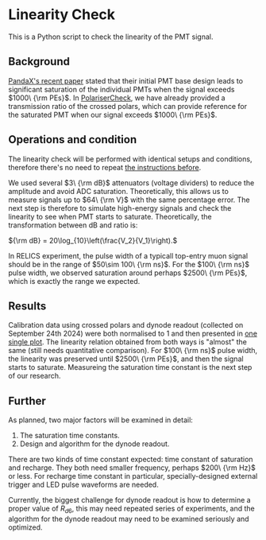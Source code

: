 # Linearity Check

This is a Python script to check the linearity of the PMT signal. 

## Background

[PandaX's recent paper](https://arxiv.org/abs/2401.00373) stated that their initial PMT base design leads to significant saturation of the individual PMTs when the signal exceeds $1000\ {\rm PEs}$. In [PolariserCheck](https://github.com/Westlake-University-Lsc-lab/RELICS_PMT_Data_Analysis/tree/main/PolariserCheck), we have already provided a transmission ratio of the crossed polars, which can provide reference for the saturated PMT when our signal exceeds $1000\ {\rm PEs}$. 

## Operations and condition

The linearity check will be performed with identical setups and conditions, therefore there's no need to repeat [the instructions before](https://github.com/Westlake-University-Lsc-lab/RELICS_PMT_Data_Analysis/blob/main/PolariserCheck/README.md). 

We used several $3\ {\rm dB}$ attenuators (voltage dividers) to reduce the amplitude and avoid ADC saturation. Theoretically, this allows us to measure signals up to $64\ {\rm V}$ with the same percentage error. The next step is therefore to simulate high-energy signals and check the linearity to see when PMT starts to saturate. Theoretically, the transformation between dB and ratio is:

${\rm dB} = 20\log_{10}\left(\frac{V_2}{V_1}\right).$

In RELICS experiment, the pulse width of a typicall top-entry muon signal should be in the range of $50\sim 100\ {\rm ns}$. For the $100\ {\rm ns}$ pulse width, we observed saturation around perhaps $2500\ {\rm PEs}$, which is exactly the range we expected. 

## Results

Calibration data using crossed polars and dynode readout (collected on September 24th 2024) were both normalised to $1$ and then presented in [one single plot](https://github.com/Westlake-University-Lsc-lab/RELICS_PMT_Data_Analysis/blob/main/LinearityCheck/img/final.png). The linearity relation obtained from both ways is "almost" the same (still needs quantitative comparison). For $100\ {\rm ns}$ pulse width, the linearity was preserved until $2500\ {\rm PEs}$, and then the signal starts to saturate. Measureing the saturation time constant is the next step of our research. 

## Further

As planned, two major factors will be examined in detail:

1. The saturation time constants. 
2. Design and algorithm for the dynode readout.

There are two kinds of time constant expected: time constant of saturation and recharge. They both need smaller frequency, perhaps $200\ {\rm Hz}$ or less. For recharge time constant in particular, specially-designed external trigger and LED pulse waveforms are needed. 

Currently, the biggest challenge for dynode readout is how to determine a proper value of $R_{d6}$, this may need repeated series of experiments, and the algorithm for the dynode readout may need to be examined seriously and optimized.